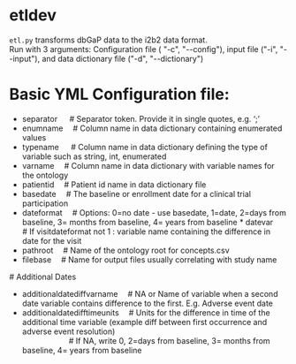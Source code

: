 # etldev

`etl.py` transforms dbGaP data to the i2b2 data format.   
Run with 3 arguments: Configuration file ( "-c", "--config"), input file ("-i", "--input"), and data dictionary file ("-d", "--dictionary") 

# Basic YML Configuration file:

* separator &nbsp;&emsp;# Separator token. Provide it in single quotes, e.g. ‘;’  
* enumname &emsp;# Column name in data dictionary containing enumerated values  
* typename &nbsp;&emsp;# Column name in data dictionary defining  the type of variable such as string, int, enumerated  
* varname &emsp;# Column name in data dictionary with variable names for the ontology   
* patientid &emsp;# Patient id name in data dictionary file  
* basedate &emsp;# The baseline or enrollment date for a clinical trial participation  
* dateformat &emsp;# Options: 0=no date - use basedate, 1=date, 2=days from baseline, 3= months from baseline, 4= years from baseline  * datevar &emsp;# If visitdateformat not 1 : variable name containing the difference in date for the visit  
* pathroot &emsp;# Name of the ontology root for concepts.csv  
* filebase &emsp;# Name for output files usually correlating with study name  
  
\# Additional Dates  
* additionaldatediffvarname &emsp;# NA or Name of variable when a second date variable contains difference to the first. E.g. Adverse event date  
* additionaldatedifftimeunits &emsp;# Units for the difference in time of the additional time variable (example diff between first occurrence  and adverse event resolution)  
                            &emsp;&emsp;&emsp;&emsp;&emsp;&emsp;# If NA, write 0, 2=days from baseline, 3= months from baseline, 4= years from baseline  

